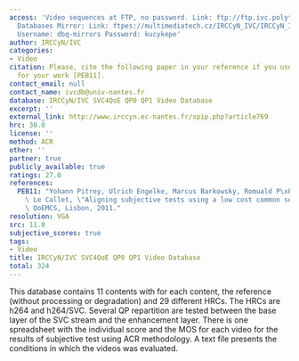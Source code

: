 ```yaml
---
access: 'Video sequences at FTP, no password. Link: ftp://ftp.ivc.polytech.univ-nantes.fr/IRCCyN_IVC_SD_RoI_Database/  Qualinet
  Databases Mirror: Link: ftpes://multimediatech.cz/IRCCyN_IVC/IRCCyN_IVC_SVC4QoE_QP0_QP1
  Username: dbq-mirrors Password: kucykepe'
author: IRCCyN/IVC
categories:
- Video
citation: Please, cite the following paper in your reference if you use this database
  for your work [PEB11].
contact_email: null
contact_name: ivcdb@univ-nantes.fr
database: IRCCyN/IVC SVC4QoE QP0 QP1 Video Database
excerpt: ''
external_link: http://www.irccyn.ec-nantes.fr/spip.php?article769
hrc: 30.0
license: ''
method: ACR
other: ''
partner: true
publicly_available: true
ratings: 27.0
references:
  PEB11: "Yohann Pitrey, Ulrich Engelke, Marcus Barkowsky, Romuald P\xE9pion, Patrick\
    \ Le Callet, \"Aligning subjective tests using a low cost common set\", Euro ITV\
    \ QoEMCS, Lisbon, 2011."
resolution: VGA
src: 11.0
subjective_scores: true
tags:
- Video
title: IRCCyN/IVC SVC4QoE QP0 QP1 Video Database
total: 324
---
```


This database contains 11 contents with for each content, the reference (without processing or degradation) and 29 different HRCs. The HRCs are h264 and h264/SVC. Several QP repartition are tested between the base layer of the SVC stream and the enhancement layer. There is one spreadsheet with the individual score and the MOS for each video for the results of subjective test using ACR methodology. A text file presents the conditions in which the videos was evaluated.